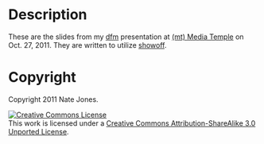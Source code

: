 # Description

These are the slides from my [dfm](http://endot.org/projects/dfm/) presentation at [(mt) Media Temple](http://mediatemple.net/) on Oct. 27, 2011. They are written to utilize [showoff](https://github.com/schacon/showoff).

# Copyright

Copyright 2011 Nate Jones.

<a rel="license" href="http://creativecommons.org/licenses/by-sa/3.0/"><img alt="Creative Commons License" style="border-width:0" src="http://i.creativecommons.org/l/by-sa/3.0/80x15.png" /></a><br />This work is licensed under a <a rel="license" href="http://creativecommons.org/licenses/by-sa/3.0/">Creative Commons Attribution-ShareAlike 3.0 Unported License</a>.

